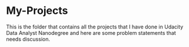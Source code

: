 # My-Projects
This is the folder that contains all the projects that I have done in Udacity Data Analyst Nanodegree and here are some problem statements that needs discussion. 
